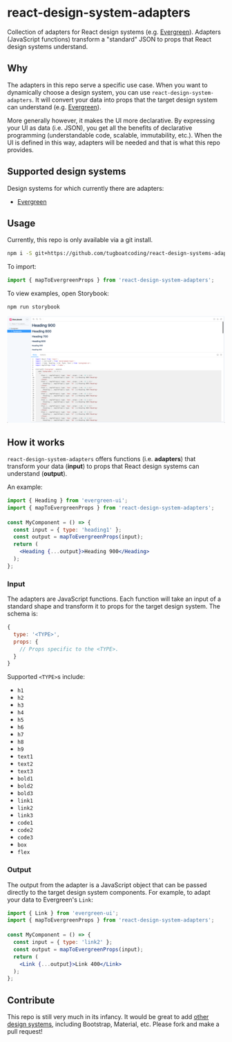 # react-design-system-adapters

Collection of adapters for React design systems (e.g. [Evergreen](https://evergreen.segment.com/components)). Adapters (JavaScript functions) transform a "standard" JSON to props that React design systems understand.

## Why

The adapters in this repo serve a specific use case. When you want to dynamically choose a design system, you can use `react-design-system-adapters`. It will convert your data into props that the target design system can understand (e.g. [Evergreen](https://evergreen.segment.com/components)).

More generally however, it makes the UI more declarative. By expressing your UI as data (i.e. JSON), you get all the benefits of declarative programming (understandable code, scalable, immutability, etc.). When the UI is defined in this way, adapters will be needed and that is what this repo provides.

## Supported design systems

Design systems for which currently there are adapters:

* [Evergreen](https://evergreen.segment.com/components)

## Usage

Currently, this repo is only available via a git install.

```bash
npm i -S git+https://github.com/tugboatcoding/react-design-systems-adapter.git
```

To import:

```jsx
import { mapToEvergreenProps } from 'react-design-system-adapters';
```

To view examples, open Storybook:

```
npm run storybook
```

![Storybook](https://raw.githubusercontent.com/tugboatcoding/react-design-system-adapters/master/screenshots/storybook.png)

## How it works

`react-design-system-adapters` offers functions (i.e. **adapters**) that transform your data (**input**) to props that React design systems can understand (**output**).

An example:

```jsx
import { Heading } from 'evergreen-ui';
import { mapToEvergreenProps } from 'react-design-system-adapters';

const MyComponent = () => {
  const input = { type: 'heading1' };
  const output = mapToEvergreenProps(input);
  return (
    <Heading {...output}>Heading 900</Heading>
  );
};
```

### Input

The adapters are JavaScript functions. Each function will take an input of a standard shape and transform it to props for the target design system. The schema is:

```jsx
{
  type: '<TYPE>',
  props: {
    // Props specific to the <TYPE>.
  }
}
```

Supported `<TYPE>`s include:
* `h1`
* `h2`
* `h3`
* `h4`
* `h5`
* `h6`
* `h7`
* `h8`
* `h9`
* `text1`
* `text2`
* `text3`
* `bold1`
* `bold2`
* `bold3`
* `link1`
* `link2`
* `link3`
* `code1`
* `code2`
* `code3`
* `box`
* `flex`

### Output

The output from the adapter is a JavaScript object that can be passed directly to the target design system components. For example, to adapt your data to Evergreen's `Link`:

```jsx
import { Link } from 'evergreen-ui';
import { mapToEvergreenProps } from 'react-design-system-adapters';

const MyComponent = () => {
  const input = { type: 'link2' };
  const output = mapToEvergreenProps(input);
  return (
    <Link {...output}>Link 400</Link>
  );
};
```

## Contribute

This repo is still very much in its infancy. It would be great to add [other design systems](https://github.com/alexpate/awesome-design-systems), including Bootstrap, Material, etc. Please fork and make a pull request!
